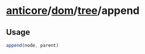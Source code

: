 # [anticore](../../../../../#reference)/[dom](../../#reference)/[tree](../#reference)/<a name="reference">append</a>

## Usage

```js
append(node, parent)
```